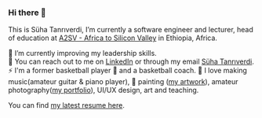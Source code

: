 ### Hi there 👋

This is Süha Tanrıverdi, I’m currently a software engineer and lecturer, head of education at [A2SV - Africa to Silicon Valley](http://a2sv.org/) in Ethiopia, Africa.<br>

🌱 I’m currently improving my leadership skills.<br>
💬 You can reach out to me on [LinkedIn](https://www.linkedin.com/in/shtanriverdi) or through my email [Süha Tanrıverdi](shtanriverdi@yahoo.com).<br>
⚡ I'm a former basketball player 🏀 and a basketball coach. 🎵 I love making music(amateur guitar & piano player), 🎨 painting ([my artwork](https://drive.google.com/file/d/1fL92lHD8P80B9UD7uAIjaSm03tQ9DpQv/view)), amateur photography([my portfolio](https://www.istockphoto.com/au/portfolio/melo_genesis)), UI/UX design, art and teaching.<br>

You can find [my latest resume here](https://drive.google.com/file/d/1WTuLygJvZjKVwkSXdUji6VJYCRqUEdt_/view?usp=share_link).

<!--
**shtanriverdi/shtanriverdi** is a ✨ _special_ ✨ repository because its `README.md` (this file) appears on your GitHub profile.

Here are some ideas to get you started:

- 🔭 I’m currently working on ...
- 🌱 I’m currently learning ...
- 👯 I’m looking to collaborate on ...
- 🤔 I’m looking for help with ...
- 💬 Ask me about ...
- 📫 How to reach me: ...
- 😄 Pronouns: ...
- ⚡ Fun fact: ...
-->

